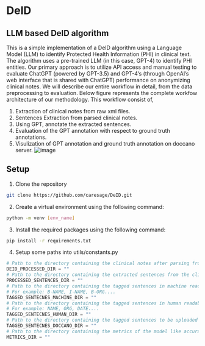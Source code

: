 # DeID
## LLM based DeID algorithm
This is a simple implementation of a DeID algorithm using a Language Model (LLM) to identify Protected Health Information (PHI) in clinical text. The algorithm uses a pre-trained LLM (in this case, GPT-4) to identify PHI entities. 
Our primary approach is to utilize API access and manual testing to evaluate ChatGPT (powered by GPT-3.5) and GPT-4’s (through OpenAI’s web interface that is shared with ChatGPT) performance on anonymizing clinical notes. We will describe our entire workflow in detail, from the data preprocessing to evaluation. Below figure represents the complete workfow architecture of our methodology. This workflow consist of,
1. Extraction of clinical notes from raw xml files.
2. Sentences Extraction from parsed clinical notes.
3. Using GPT, annotate the extracted sentences.
4. Evaluation of the GPT annotation with respect to ground truth annotations.
5. Visulization of GPT annotation and ground truth annotation on doccano server.
   ![image](https://github.com/caresage/DeID/assets/91689859/66bee7d0-ef7f-47e9-852b-b5f94d994a62)

## Setup
1. Clone the repository
<!-- cloning code -->
```bash
git clone https://github.com/caresage/DeID.git
```
2. Create a virtual environment using the following command:
```bash
python -m venv [env_name]
```
3. Install the required packages using the following command:
```bash
pip install -r requirements.txt
```
4. Setup some paths into utils/constants.py
```python
# Path to the directory containing the clinical notes after parsing from xml file
DEID_PROCESSED_DIR = ""
# Path to the directory containing the extracted sentences from the clinical notes
PROCESSED_SENTENCES_DIR = ""
# Path to the directory containing the tagged sentences in machine readable (CoNLL)formate 
# For example: B-NAME, I-NAME, B-ORG....
TAGGED_SENTECNES_MACHINE_DIR = ""
# Path to the directory containing the tagged sentences in human readable formate
# For example: NAME, ORG, DATE....
TAGGED_SENTECNES_HUMAN_DIR = ""
# Path to the directory containing the tagged sentences to be uploaded in doccano server
TAGGED_SENTECNES_DOCCANO_DIR = ""
# Path to the directory containing the metrics of the model like accuracy, plots, confusion matrix etc.
METRICS_DIR = ""
```
